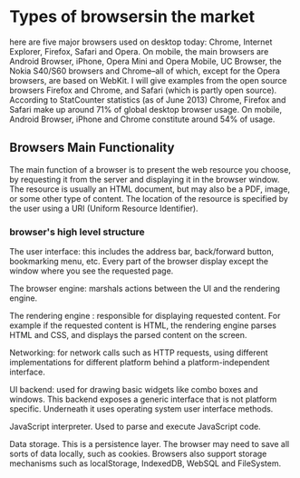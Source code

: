 <!DOCTYPE html>
<html lang="en">
  <head>
  <meta charset="utf-8">
  <title>How Browsers Work</title>
  <a href="http://www.html5rocks.com/en/tutorials/internals/howbrowserswork/"></a>
  </head>
  <body>
  
   <h1>Types of browsersin the market</h1>
   
  <p>here are five major browsers used on desktop today: Chrome, Internet Explorer, Firefox, Safari and Opera. On mobile, the main browsers are Android Browser, iPhone, Opera Mini and Opera Mobile, UC Browser, the Nokia S40/S60 browsers and Chrome–all of which, except for the Opera browsers, are based on WebKit. I will give examples from the open source browsers Firefox and Chrome, and Safari (which is partly open source). According to StatCounter statistics (as of June 2013) Chrome, Firefox and Safari make up around 71% of global desktop browser usage. On mobile, Android Browser, iPhone and Chrome constitute around 54% of usage. </p>
  
  
  <h2>Browsers Main Functionality</h2>
  
  <p>The main function of a browser is to present the web resource you choose, by requesting it from the server and displaying it in the browser window. The resource is usually an HTML document, but may also be a PDF, image, or some other type of content. The location of the resource is specified by the user using a URI (Uniform Resource Identifier). </p>
  
  
  <h3>browser's high level structure</h3>
  
  <p>The user interface: this includes the address bar, back/forward button, bookmarking menu, etc. Every part of the browser display except the window where you see the requested page. </p>
  
  <p>The browser engine: marshals actions between the UI and the rendering engine.</p>
  
  <p>The rendering engine : responsible for displaying requested content. For example if the requested content is HTML, the rendering engine parses HTML and CSS, and displays the parsed content on the screen.</p>
  
  <p>Networking: for network calls such as HTTP requests, using different implementations for different platform behind a platform-independent interface.</p>
  
  <p>UI backend: used for drawing basic widgets like combo boxes and windows. This backend exposes a generic interface that is not platform specific. Underneath it uses operating system user interface methods.</p>
  
  <p>JavaScript interpreter. Used to parse and execute JavaScript code.</p>
  
  <p>Data storage. This is a persistence layer. The browser may need to save all sorts of data locally, such as cookies. Browsers also support storage mechanisms such as localStorage, IndexedDB, WebSQL and FileSystem.</p>
  
  
  </body>
</html>
